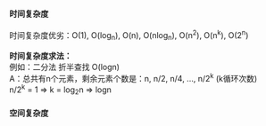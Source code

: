 #### 时间复杂度
时间复杂度优劣：O(1), O(log<sub>n</sub>), O(n), O(nlog<sub>n</sub>), O(n<sup>2</sup>), O(n<sup>k</sup>), O(2<sup>n</sup>)

**时间复杂度求法：**  
例如：二分法 折半查找 O(logn)  
A：总共有n个元素，剩余元素个数是：n, n/2, n/4, ..., n/2<sup>k</sup> (k循环次数)  
n/2<sup>k</sup> = 1 => k = log<sub>2</sub>n => logn
#### 空间复杂度